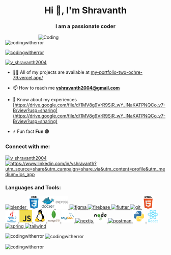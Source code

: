 <h1 align="center">Hi 👋, I'm Shravanth</h1>
<h3 align="center">I am a passionate coder</h3>
<img align="right" alt="Coding" width="400" src="https://gifdb.com/images/high/animated-man-computer-coding-nae6mec378lsg1i3.gif">

<p align="left"> <img src="https://komarev.com/ghpvc/?username=codingwitherror&label=Profile%20views&color=0e75b6&style=flat" alt="codingwitherror" /> </p>

<p align="left"> <a href="https://github.com/ryo-ma/github-profile-trophy"><img src="https://github-profile-trophy.vercel.app/?username=codingwitherror" alt="codingwitherror" /></a> </p>

<p align="left"> <a href="https://twitter.com/v_shravanth2004" target="blank"><img src="https://img.shields.io/twitter/follow/v_shravanth2004?logo=twitter&style=for-the-badge" alt="v_shravanth2004" /></a> </p>

- 👨‍💻 All of my projects are available at [my-portfolio-two-ochre-79.vercel.app/](my-portfolio-two-ochre-79.vercel.app/)

- 📫 How to reach me **vshravanth2004@gmail.com**

- 📄 Know about my experiences [https://drive.google.com/file/d/1MV8g9VrR9SjR_wY_INaKATPNQCo_v7-B/view?usp=sharing](https://drive.google.com/file/d/1MV8g9VrR9SjR_wY_INaKATPNQCo_v7-B/view?usp=sharing)

- ⚡ Fun fact **Fun 😅**

<h3 align="left">Connect with me:</h3>
<p align="left">
<a href="https://twitter.com/v_shravanth2004" target="blank"><img align="center" src="https://raw.githubusercontent.com/rahuldkjain/github-profile-readme-generator/master/src/images/icons/Social/twitter.svg" alt="v_shravanth2004" height="30" width="40" /></a>
<a href="https://linkedin.com/in/https://www.linkedin.com/in/vshravanth?utm_source=share&utm_campaign=share_via&utm_content=profile&utm_medium=ios_app" target="blank"><img align="center" src="https://raw.githubusercontent.com/rahuldkjain/github-profile-readme-generator/master/src/images/icons/Social/linked-in-alt.svg" alt="https://www.linkedin.com/in/vshravanth?utm_source=share&utm_campaign=share_via&utm_content=profile&utm_medium=ios_app" height="30" width="40" /></a>
</p>

<h3 align="left">Languages and Tools:</h3>
<p align="left"> <a href="https://www.blender.org/" target="_blank" rel="noreferrer"> <img src="https://download.blender.org/branding/community/blender_community_badge_white.svg" alt="blender" width="40" height="40"/> </a> <a href="https://www.w3schools.com/css/" target="_blank" rel="noreferrer"> <img src="https://raw.githubusercontent.com/devicons/devicon/master/icons/css3/css3-original-wordmark.svg" alt="css3" width="40" height="40"/> </a> <a href="https://www.docker.com/" target="_blank" rel="noreferrer"> <img src="https://raw.githubusercontent.com/devicons/devicon/master/icons/docker/docker-original-wordmark.svg" alt="docker" width="40" height="40"/> </a> <a href="https://expressjs.com" target="_blank" rel="noreferrer"> <img src="https://raw.githubusercontent.com/devicons/devicon/master/icons/express/express-original-wordmark.svg" alt="express" width="40" height="40"/> </a> <a href="https://www.figma.com/" target="_blank" rel="noreferrer"> <img src="https://www.vectorlogo.zone/logos/figma/figma-icon.svg" alt="figma" width="40" height="40"/> </a> <a href="https://firebase.google.com/" target="_blank" rel="noreferrer"> <img src="https://www.vectorlogo.zone/logos/firebase/firebase-icon.svg" alt="firebase" width="40" height="40"/> </a> <a href="https://flutter.dev" target="_blank" rel="noreferrer"> <img src="https://www.vectorlogo.zone/logos/flutterio/flutterio-icon.svg" alt="flutter" width="40" height="40"/> </a> <a href="https://git-scm.com/" target="_blank" rel="noreferrer"> <img src="https://www.vectorlogo.zone/logos/git-scm/git-scm-icon.svg" alt="git" width="40" height="40"/> </a> <a href="https://www.w3.org/html/" target="_blank" rel="noreferrer"> <img src="https://raw.githubusercontent.com/devicons/devicon/master/icons/html5/html5-original-wordmark.svg" alt="html5" width="40" height="40"/> </a> <a href="https://www.java.com" target="_blank" rel="noreferrer"> <img src="https://raw.githubusercontent.com/devicons/devicon/master/icons/java/java-original.svg" alt="java" width="40" height="40"/> </a> <a href="https://developer.mozilla.org/en-US/docs/Web/JavaScript" target="_blank" rel="noreferrer"> <img src="https://raw.githubusercontent.com/devicons/devicon/master/icons/javascript/javascript-original.svg" alt="javascript" width="40" height="40"/> </a> <a href="https://www.linux.org/" target="_blank" rel="noreferrer"> <img src="https://raw.githubusercontent.com/devicons/devicon/master/icons/linux/linux-original.svg" alt="linux" width="40" height="40"/> </a> <a href="https://www.mongodb.com/" target="_blank" rel="noreferrer"> <img src="https://raw.githubusercontent.com/devicons/devicon/master/icons/mongodb/mongodb-original-wordmark.svg" alt="mongodb" width="40" height="40"/> </a> <a href="https://www.mysql.com/" target="_blank" rel="noreferrer"> <img src="https://raw.githubusercontent.com/devicons/devicon/master/icons/mysql/mysql-original-wordmark.svg" alt="mysql" width="40" height="40"/> </a> <a href="https://nextjs.org/" target="_blank" rel="noreferrer"> <img src="https://cdn.worldvectorlogo.com/logos/nextjs-2.svg" alt="nextjs" width="40" height="40"/> </a> <a href="https://nodejs.org" target="_blank" rel="noreferrer"> <img src="https://raw.githubusercontent.com/devicons/devicon/master/icons/nodejs/nodejs-original-wordmark.svg" alt="nodejs" width="40" height="40"/> </a> <a href="https://postman.com" target="_blank" rel="noreferrer"> <img src="https://www.vectorlogo.zone/logos/getpostman/getpostman-icon.svg" alt="postman" width="40" height="40"/> </a> <a href="https://www.python.org" target="_blank" rel="noreferrer"> <img src="https://raw.githubusercontent.com/devicons/devicon/master/icons/python/python-original.svg" alt="python" width="40" height="40"/> </a> <a href="https://reactjs.org/" target="_blank" rel="noreferrer"> <img src="https://raw.githubusercontent.com/devicons/devicon/master/icons/react/react-original-wordmark.svg" alt="react" width="40" height="40"/> </a> <a href="https://spring.io/" target="_blank" rel="noreferrer"> <img src="https://www.vectorlogo.zone/logos/springio/springio-icon.svg" alt="spring" width="40" height="40"/> </a> <a href="https://tailwindcss.com/" target="_blank" rel="noreferrer"> <img src="https://www.vectorlogo.zone/logos/tailwindcss/tailwindcss-icon.svg" alt="tailwind" width="40" height="40"/> </a> </p>

<p><img align="left" src="https://github-readme-stats.vercel.app/api/top-langs?username=codingwitherror&show_icons=true&locale=en&layout=compact" alt="codingwitherror" /></p>

<p>&nbsp;<img align="center" src="https://github-readme-stats.vercel.app/api?username=codingwitherror&show_icons=true&locale=en" alt="codingwitherror" /></p>

<p><img align="center" src="https://github-readme-streak-stats.herokuapp.com/?user=codingwitherror&" alt="codingwitherror" /></p>
